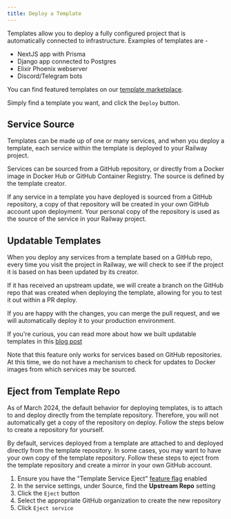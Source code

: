 ```yaml
---
title: Deploy a Template
---
```


Templates allow you to deploy a fully configured project that is automatically
connected to infrastructure. Examples of templates are -

- NextJS app with Prisma
- Django app connected to Postgres
- Elixir Phoenix webserver
- Discord/Telegram bots

You can find featured templates on our <a href="https://railway.app/templates" target="_blank">template marketplace</a>.

Simply find a template you want, and click the `Deploy` button.

## Service Source

Templates can be made up of one or many services, and when you deploy a template, each service within the template is deployed to your Railway project.

Services can be sourced from a GitHub repository, or directly from a Docker image in Docker Hub or GitHub Container Registry.  The source is defined by the template creator.

If any service in a template you have deployed is sourced from a GitHub repository, a copy of that repository will be created in your own GitHub account upon deployment.  Your personal copy of the repository is used as the source of the service in your Railway project.

## Updatable Templates

When you deploy any services from a template based on a GitHub repo, every time you visit the project in Railway, we will check to see if the project it is based on has been updated by its creator.

If it has received an upstream update, we will create a branch on the GitHub repo that was created when deploying the template, allowing for you to test it out within a PR deploy.

If you are happy with the changes, you can merge the pull request, and we will automatically deploy it to your production environment.

If you're curious, you can read more about how we built updatable templates in this <a href="https://blog.railway.app/p/updatable-starters" target="_blank">blog post</a>

Note that this feature only works for services based on GitHub repositories.  At this time, we do not have a mechanism to check for updates to Docker images from which services may be sourced.

## Eject from Template Repo

<Banner variant="info">
As of March 2024, the default behavior for deploying templates, is to attach to and deploy directly from the template repository.  Therefore, you will not automatically get a copy of the repository on deploy.  Follow the steps below to create a repository for yourself.
</Banner>

By default, services deployed from a template are attached to and deployed directly from the template repository.  In some cases, you may want to have your own copy of the template repository.  Follow these steps to eject from the template repository and create a mirror in your own GitHub account.

1. Ensure you have the "Template Service Eject" <a href="https://railway.app/account/feature-flags" target="_blank">feature flag</a> enabled
2. In the service settings, under Source, find the **Upstream Repo** setting
3. Click the `Eject` button
4. Select the appropriate GitHub organization to create the new repository
5. Click `Eject service`